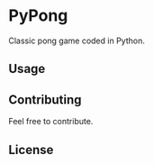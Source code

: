 # PyPong
Classic pong game coded in Python.

## Usage

## Contributing
Feel free to contribute.

## License
